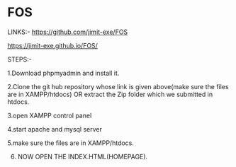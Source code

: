# FOS

LINKS:- https://github.com/jimit-exe/FOS

https://jimit-exe.github.io/FOS/

STEPS:-

1.Download phpmyadmin and install it.

2.Clone the git hub repository whose link is given above(make sure the files are in XAMPP/htdocs) OR extract the Zip folder which we submitted in htdocs.

3.open XAMPP control panel

4.start apache and mysql server

5.make sure the files are in XAMPP/htdocs.

6. NOW OPEN THE INDEX.HTML(HOMEPAGE).
